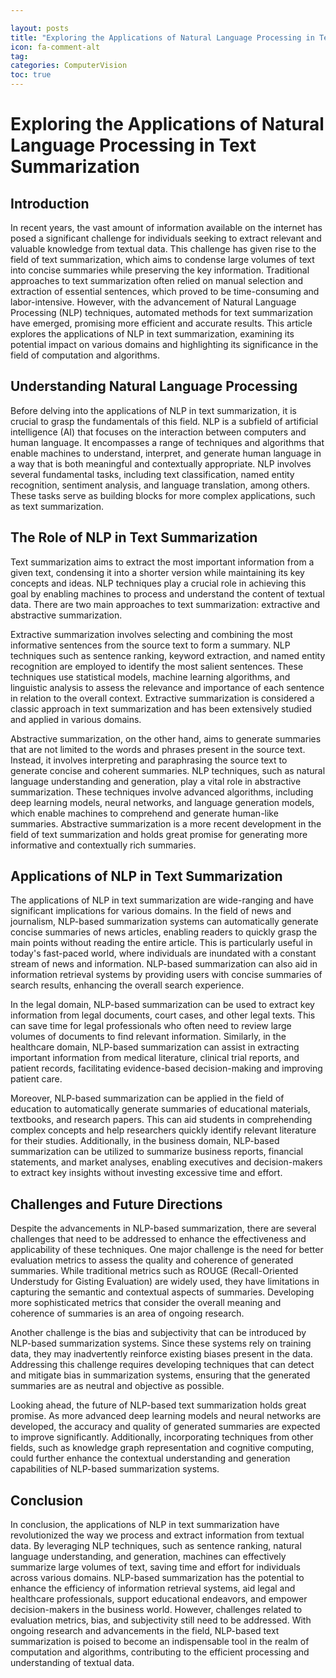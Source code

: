 ```yaml
---

layout: posts
title: "Exploring the Applications of Natural Language Processing in Text Summarization"
icon: fa-comment-alt
tag:      
categories: ComputerVision
toc: true
---
```




# Exploring the Applications of Natural Language Processing in Text Summarization

## Introduction

In recent years, the vast amount of information available on the internet has posed a significant challenge for individuals seeking to extract relevant and valuable knowledge from textual data. This challenge has given rise to the field of text summarization, which aims to condense large volumes of text into concise summaries while preserving the key information. Traditional approaches to text summarization often relied on manual selection and extraction of essential sentences, which proved to be time-consuming and labor-intensive. However, with the advancement of Natural Language Processing (NLP) techniques, automated methods for text summarization have emerged, promising more efficient and accurate results. This article explores the applications of NLP in text summarization, examining its potential impact on various domains and highlighting its significance in the field of computation and algorithms.

## Understanding Natural Language Processing

Before delving into the applications of NLP in text summarization, it is crucial to grasp the fundamentals of this field. NLP is a subfield of artificial intelligence (AI) that focuses on the interaction between computers and human language. It encompasses a range of techniques and algorithms that enable machines to understand, interpret, and generate human language in a way that is both meaningful and contextually appropriate. NLP involves several fundamental tasks, including text classification, named entity recognition, sentiment analysis, and language translation, among others. These tasks serve as building blocks for more complex applications, such as text summarization.

## The Role of NLP in Text Summarization

Text summarization aims to extract the most important information from a given text, condensing it into a shorter version while maintaining its key concepts and ideas. NLP techniques play a crucial role in achieving this goal by enabling machines to process and understand the content of textual data. There are two main approaches to text summarization: extractive and abstractive summarization.

Extractive summarization involves selecting and combining the most informative sentences from the source text to form a summary. NLP techniques such as sentence ranking, keyword extraction, and named entity recognition are employed to identify the most salient sentences. These techniques use statistical models, machine learning algorithms, and linguistic analysis to assess the relevance and importance of each sentence in relation to the overall context. Extractive summarization is considered a classic approach in text summarization and has been extensively studied and applied in various domains.

Abstractive summarization, on the other hand, aims to generate summaries that are not limited to the words and phrases present in the source text. Instead, it involves interpreting and paraphrasing the source text to generate concise and coherent summaries. NLP techniques, such as natural language understanding and generation, play a vital role in abstractive summarization. These techniques involve advanced algorithms, including deep learning models, neural networks, and language generation models, which enable machines to comprehend and generate human-like summaries. Abstractive summarization is a more recent development in the field of text summarization and holds great promise for generating more informative and contextually rich summaries.

## Applications of NLP in Text Summarization

The applications of NLP in text summarization are wide-ranging and have significant implications for various domains. In the field of news and journalism, NLP-based summarization systems can automatically generate concise summaries of news articles, enabling readers to quickly grasp the main points without reading the entire article. This is particularly useful in today's fast-paced world, where individuals are inundated with a constant stream of news and information. NLP-based summarization can also aid in information retrieval systems by providing users with concise summaries of search results, enhancing the overall search experience.

In the legal domain, NLP-based summarization can be used to extract key information from legal documents, court cases, and other legal texts. This can save time for legal professionals who often need to review large volumes of documents to find relevant information. Similarly, in the healthcare domain, NLP-based summarization can assist in extracting important information from medical literature, clinical trial reports, and patient records, facilitating evidence-based decision-making and improving patient care.

Moreover, NLP-based summarization can be applied in the field of education to automatically generate summaries of educational materials, textbooks, and research papers. This can aid students in comprehending complex concepts and help researchers quickly identify relevant literature for their studies. Additionally, in the business domain, NLP-based summarization can be utilized to summarize business reports, financial statements, and market analyses, enabling executives and decision-makers to extract key insights without investing excessive time and effort.

## Challenges and Future Directions

Despite the advancements in NLP-based summarization, there are several challenges that need to be addressed to enhance the effectiveness and applicability of these techniques. One major challenge is the need for better evaluation metrics to assess the quality and coherence of generated summaries. While traditional metrics such as ROUGE (Recall-Oriented Understudy for Gisting Evaluation) are widely used, they have limitations in capturing the semantic and contextual aspects of summaries. Developing more sophisticated metrics that consider the overall meaning and coherence of summaries is an area of ongoing research.

Another challenge is the bias and subjectivity that can be introduced by NLP-based summarization systems. Since these systems rely on training data, they may inadvertently reinforce existing biases present in the data. Addressing this challenge requires developing techniques that can detect and mitigate bias in summarization systems, ensuring that the generated summaries are as neutral and objective as possible.

Looking ahead, the future of NLP-based text summarization holds great promise. As more advanced deep learning models and neural networks are developed, the accuracy and quality of generated summaries are expected to improve significantly. Additionally, incorporating techniques from other fields, such as knowledge graph representation and cognitive computing, could further enhance the contextual understanding and generation capabilities of NLP-based summarization systems.

## Conclusion

In conclusion, the applications of NLP in text summarization have revolutionized the way we process and extract information from textual data. By leveraging NLP techniques, such as sentence ranking, natural language understanding, and generation, machines can effectively summarize large volumes of text, saving time and effort for individuals across various domains. NLP-based summarization has the potential to enhance the efficiency of information retrieval systems, aid legal and healthcare professionals, support educational endeavors, and empower decision-makers in the business world. However, challenges related to evaluation metrics, bias, and subjectivity still need to be addressed. With ongoing research and advancements in the field, NLP-based text summarization is poised to become an indispensable tool in the realm of computation and algorithms, contributing to the efficient processing and understanding of textual data.